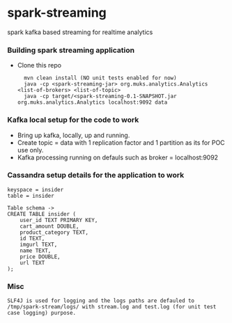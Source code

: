 # spark-streaming
spark kafka based streaming for realtime analytics

### Building spark streaming application
- Clone this repo

        mvn clean install (NO unit tests enabled for now)
        java -cp <spark-streaming-jar> org.muks.analytics.Analytics <list-of-brokers> <list-of-topic>
        java -cp target/<spark-streaming-0.1-SNAPSHOT.jar org.muks.analytics.Analytics localhost:9092 data


### Kafka local setup for the code to work
- Bring up kafka, locally, up and running.
- Create topic = data with 1 replication factor and 1 partition as its for POC use only.
- Kafka processing running on defauls such as broker = localhost:9092

### Cassandra setup details for the application to work
    keyspace = insider
    table = insider

    Table schema ->
    CREATE TABLE insider (
    	user_id TEXT PRIMARY KEY,
    	cart_amount DOUBLE,
    	product_category TEXT,
    	id TEXT,
    	imgurl TEXT,
    	name TEXT,
    	price DOUBLE,
    	url TEXT
    );

### Misc
    SLF4J is used for logging and the logs paths are defauled to /tmp/spark-stream/logs/ with stream.log and test.log (for unit test case logging) purpose.  